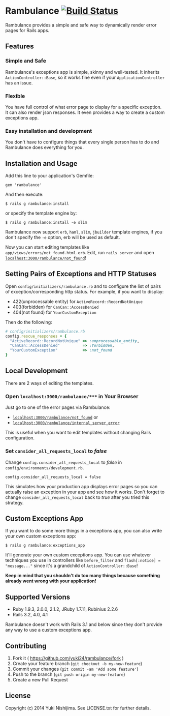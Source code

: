 # Rambulance [![Build Status](https://travis-ci.org/yuki24/rambulance.svg?branch=master)](https://travis-ci.org/yuki24/rambulance)

Rambulance provides a simple and safe way to dynamically render error pages for Rails apps.

## Features

### Simple and Safe

Rambulance's exceptions app is simple, skinny and well-tested. It  inherits `ActionController::Base`, so it works fine even if your `ApplicationController` has an issue.

### Flexible

You have full control of what error page to display for a specific exception. It can also render json responses. It even provides a way to create a custom exceptions app.

### Easy installation and development

You don't have to configure things that every single person has to do and Rambulance does everything for you.

## Installation and Usage

Add this line to your application's Gemfile:

```
gem 'rambulance'
```

And then execute:

```
$ rails g rambulance:install
```

or specify the template engine by:
```
$ rails g rambulance:install -e slim
```

Rambulance now support `erb`, `haml`, `slim`, `jbuilder` template engines, if you don't specify the `-e` option, erb will be used as default.

Now you can start editing templates like `app/views/errors/not_found.html.erb`. Edit, run `rails server` and open [`localhost:3000/rambulance/not_found`](http://localhost:3000/rambulance/not_found)!

## Setting Pairs of Exceptions and HTTP Statuses

Open `config/initializers/rambulance.rb` and to configure the list of pairs of exception/corresponding http status.
For example, if you want to display:

 * 422(unprocessable entity) for `ActiveRecord::RecordNotUnique`
 * 403(forbidden) for `CanCan::AccessDenied`
 * 404(not found) for `YourCustomException`

Then do the following:

```ruby
# config/initializers/rambulance.rb
config.rescue_responses = {
  "ActiveRecord::RecordNotUnique" => :unprocessable_entity,
  "CanCan::AccessDenied"          => :forbidden,
  "YourCustomException"           => :not_found
}
```

## Local Development

There are 2 ways of editing the templates.

<!---
### Open [`localhost:3000/rambulance`](http://localhost:3000/rambulance) in Your Browser

This page tells all the error pages as well as all the pairs of exceptions/corresponding http status. This is useful when you want to edit templates without changing Rails configuration. Click on one of the links in the page to see what the error page looks like.

**This feature hasn't been implemented yet.**
-->

### Open `localhost:3000/rambulance/***` in Your Browser

Just go to one of the error pages via Rambulance:
 * [`localhost:3000/rambulance/not_found`](http://localhost:3000/rambulance/not_found) or
 * [`localhost:3000/rambulance/internal_server_error`](http://localhost:3000/rambulance/internal_server_error)

This is useful when you want to edit templates without changing Rails configuration.

### Set `consider_all_requests_local` to _false_

Change `config.consider_all_requests_local` to _false_ in `config/environments/development.rb`.

```
config.consider_all_requests_local = false
```

This simulates how your production app displays error pages so you can actually raise an exception in your app and see how it works. Don't forget to change `consider_all_requests_local` back to _true_ after you tried this strategy.

## Custom Exceptions App

If you want to do some more things in a exceptions app, you can also write your own custom exceptions app:

```
$ rails g rambulance:exceptions_app
```

It'll generate your own custom exceptions app. You can use whatever techniques you use in controllers like `before_filter` and `flash[:notice] = "message..."` since it's a grandchild of `ActionController::Base`!

**Keep in mind that you shouldn't do too many things because something already went wrong with your application!**

## Supported Versions

* Ruby 1.9.3, 2.0.0, 2.1.2, JRuby 1.7.11, Rubinius 2.2.6
* Rails 3.2, 4.0, 4.1

Rambulance doesn't work with Rails 3.1 and below since they don't provide any way to use a custom exceptions app.

## Contributing

1. Fork it ( https://github.com/yuki24/rambulance/fork )
2. Create your feature branch (`git checkout -b my-new-feature`)
3. Commit your changes (`git commit -am 'Add some feature'`)
4. Push to the branch (`git push origin my-new-feature`)
5. Create a new Pull Request

## License

Copyright (c) 2014 Yuki Nishijima. See LICENSE.txt for further details.
